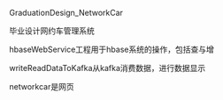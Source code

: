 GraduationDesign_NetworkCar



毕业设计网约车管理系统

hbaseWebService工程用于hbase系统的操作，包括查与增

writeReadDataToKafka从kafka消费数据，进行数据显示

networkcar是网页